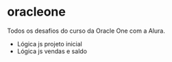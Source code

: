 # oracleone

Todos os desafios do curso da Oracle One com a  Alura.

- Lógica js projeto inicial
- Lógica js vendas e saldo
